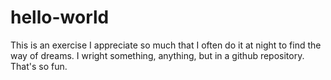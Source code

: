 # hello-world

This is an exercise I appreciate so much that I often do it at night to find the way of dreams.
I wright something, anything, but in a github repository.
That's so fun.
